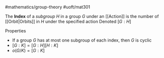 #mathematics/group-theory 
#uoft/mat301 

The **Index** of a *subgroup* $H$ in a group $G$ under an [[Action]] is the number of [[Orbit|Orbits]] in $H$ under the specified action
	Denoted $[G : H]$ 

Properties
- If a group $G$ has at most one subgroup of each index, then $G$ is cyclic
- $[G:K]=[G:H][H:K]$
- $o(G/K)=[G:K]$
